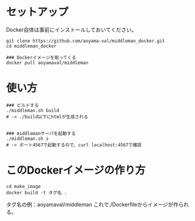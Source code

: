 # セットアップ

Docker自体は事前にインストールしておいてください。

```
git clone https://github.com/aoyama-val/middleman_docker.git
cd middleman_docker

### Dockerイメージを取ってくる
docker pull aoyamaval/middleman
```

# 使い方

```
### ビルドする
./middleman.sh build
# -> ./build以下にhtmlが生成される


### middlemanサーバを起動する
./middleman.sh s
# -> ポート4567で起動するので、curl localhost:4567で確認
```


# このDockerイメージの作り方

```
cd make_image
docker build -t タグ名 .
```

タグ名の例：aoyamaval/middleman 
これで./Dockerfileからイメージが作られる。 
